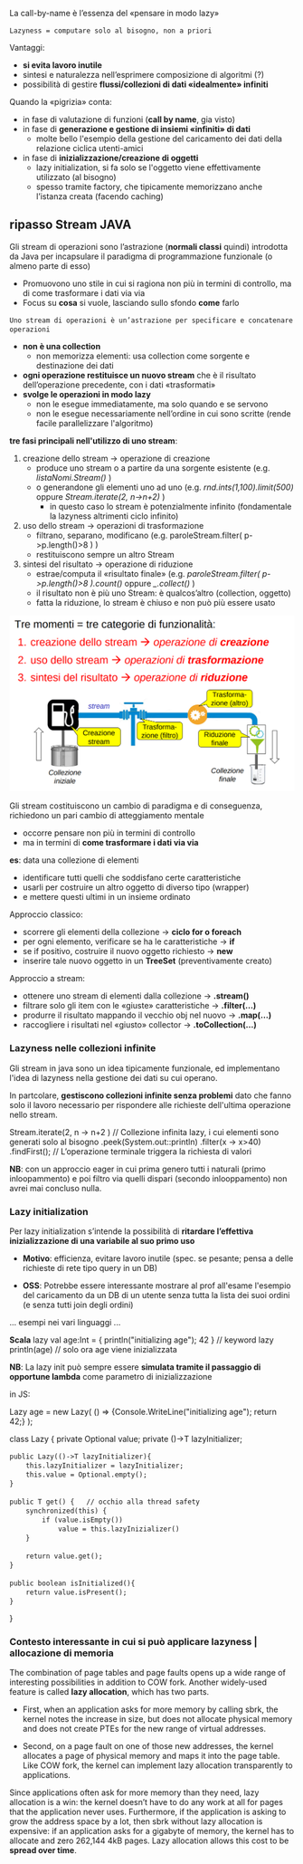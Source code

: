 La call-by-name è l’essenza del «pensare in modo lazy»

    Lazyness = computare solo al bisogno, non a priori

Vantaggi:
- **si evita lavoro inutile**
- sintesi e naturalezza nell’esprimere composizione di algoritmi (?)
- possibilità di gestire **flussi/collezioni di dati «idealmente» infiniti**

Quando la «pigrizia» conta:
- in fase di valutazione di funzioni (**call by name**, gia visto)
- in fase di **generazione e gestione di insiemi «infiniti» di dati**
    - molte bello l'esempio della gestione del caricamento dei dati della relazione ciclica utenti-amici
- in fase di **inizializzazione/creazione di oggetti**
    - lazy initialization, si fa solo se l'oggetto viene effettivamente utilizzato (al bisogno)
    - spesso tramite factory, che tipicamente memorizzano anche l’istanza creata (facendo caching)





## ripasso Stream JAVA
Gli stream di operazioni sono l’astrazione (**normali classi** quindi) introdotta da Java per incapsulare il paradigma di programmazione funzionale (o almeno parte di esso)
- Promuovono uno stile in cui si ragiona non più in termini di controllo, ma di come trasformare i dati via via
- Focus su **cosa** si vuole, lasciando sullo sfondo **come** farlo

```
Uno stream di operazioni è un’astrazione per specificare e concatenare operazioni
```
- **non è una collection**
    - non memorizza elementi: usa collection come sorgente e destinazione dei dati 
- **ogni operazione restituisce un nuovo stream** che è il risultato dell’operazione precedente, con i dati «trasformati»
- **svolge le operazioni in modo lazy**
    - non le esegue immediatamente, ma solo quando e se servono
    - non le esegue necessariamente nell’ordine in cui sono scritte (rende facile parallelizzare l'algoritmo)

**tre fasi principali nell'utilizzo di uno stream**:
1. creazione dello stream -> operazione di creazione
    - produce uno stream o a partire da una sorgente esistente (e.g. *listaNomi.Stream()* )
    - o generandone gli elementi uno ad uno (e.g. *rnd.ints(1,100).limit(500)* oppure *Stream.iterate(2, n->n+2)* )
        - in questo caso lo stream è potenzialmente infinito (fondamentale la lazyness altrimenti ciclo infinito)
2. uso dello stream       -> operazioni di trasformazione
    - filtrano, separano, modificano (e.g. paroleStream.filter( p->p.length()>8 ) )
    - restituiscono sempre un altro Stream<Qualcosa>
3. sintesi del risultato  -> operazione di riduzione
    - estrae/computa il «risultato finale» (e.g. *paroleStream.filter( p->p.length()>8 ).count()* oppure *_.collect()* )
    - il risultato non è più uno Stream: è qualcos’altro (collection, oggetto)
    - fatta la riduzione, lo stream è chiuso e non può più essere usato

![alt text](immagini/stream_java.png)


Gli stream costituiscono un cambio di paradigma e di conseguenza, richiedono un pari cambio di atteggiamento mentale
- occorre pensare non più in termini di controllo
- ma in termini di **come trasformare i dati via via**

**es**: data una collezione di elementi
- identificare tutti quelli che soddisfano certe caratteristiche
- usarli per costruire un altro oggetto di diverso tipo (wrapper)
- e mettere questi ultimi in un insieme ordinato

Approccio classico:
- scorrere gli elementi della collezione                    -> **ciclo for o foreach**
- per ogni elemento, verificare se ha le caratteristiche    -> **if**
- se if positivo, costruire il nuovo oggetto richiesto      -> **new**
- inserire tale nuovo oggetto in un **TreeSet** (preventivamente creato)

Approccio a stream:
- ottenere uno stream di elementi dalla collezione          -> **.stream()**
- filtrare solo gli item con le «giuste» caratteristiche    -> **.filter(…)**
- produrre il risultato mappando il vecchio obj nel nuovo   -> **.map(…)**
- raccogliere i risultati nel «giusto» collector            -> **.toCollection(…)**









### Lazyness nelle collezioni infinite
Gli stream in java sono un idea tipicamente funzionale, ed implementano l'idea di lazyness nella gestione dei dati su cui operano.

In partcolare, **gestiscono collezioni infinite senza problemi** dato che fanno solo il lavoro necessario per rispondere alle richieste dell'ultima operazione nello stream.

Stream.iterate(2, n -> n+2 )       // Collezione infinita lazy, i cui elementi sono generati solo al bisogno
      .peek(System.out::println)
      .filter(x -> x>40)           
      .findFirst();                // L’operazione terminale triggera la richiesta di valori


**NB**: con un approccio eager in cui prima genero tutti i naturali (primo inloopammento) e poi filtro via quelli dispari (secondo inlooppamento) non avrei mai concluso nulla.




### Lazy initialization
Per lazy initialization s’intende la possibilità di **ritardare l’effettiva inizializzazione di una variabile al suo primo uso**
- **Motivo**: efficienza, evitare lavoro inutile (spec. se pesante; pensa a delle richieste di rete tipo query in un DB)

- **OSS**: Potrebbe essere interessante mostrare al prof all'esame l'esempio del caricamento da un DB di un utente senza tutta la lista dei suoi ordini (e senza tutti join degli ordini)

... esempi nei vari linguaggi ...

**Scala**
lazy val age:Int = { println("initializing age"); 42 }  // keyword lazy
println(age)                                            // solo ora age viene inizializzata

**NB**:
La lazy init può sempre essere **simulata tramite il passaggio di opportune lambda** come parametro di inizializzazione

in JS: 

Lazy<int> age = new Lazy<int>( () => {Console.WriteLine("initializing age"); return 42;} );

class Lazy<T> {
    private Optional<T> value;
    private ()->T lazyInitializer;
    
    public Lazy(()->T lazyInitializer){
        this.lazyInitializer = lazyInitializer;
        this.value = Optional.empty();
    }

    public T get() {   // occhio alla thread safety
        synchronized(this) { 
            if (value.isEmpty())
                value = this.lazyInizializer()
        }

        return value.get();
    }

    public boolean isInitialized(){
        return value.isPresent();
    }
} 








### Contesto interessante in cui si può applicare lazyness | allocazione di memoria
The combination of page tables and page faults opens up a wide range of interesting possibilities in addition to COW fork. Another widely-used feature is called **lazy allocation**, which has two parts.

- First, when an application asks for more memory by calling sbrk, the kernel notes the increase in size, but does not allocate physical memory and does not create PTEs for the new range of virtual addresses.

- Second, on a page fault on one of those new addresses, the kernel allocates a page of physical memory and maps it into the page table. Like COW fork, the kernel can implement lazy allocation transparently to applications.

Since applications often ask for more memory than they need, lazy allocation is a win: the kernel doesn’t have to do any work at all for pages that the application never uses. Furthermore, if the application is asking to grow the address space by a lot, then sbrk without lazy allocation is expensive: if an application asks for a gigabyte of memory, the kernel has to allocate and zero 262,144 4kB pages. Lazy allocation allows this cost to be **spread over time**. 
